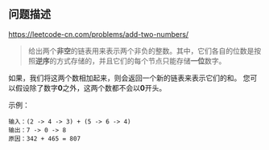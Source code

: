 ## 问题描述
https://leetcode-cn.com/problems/add-two-numbers/
> 给出两个**非空**的链表用来表示两个非负的整数。其中，它们各自的位数是按照**逆序**的方式存储的，并且它们的每个节点只能存储**一位**数字。
 
如果，我们将这两个数相加起来，则会返回一个新的链表来表示它们的和。
您可以假设除了数字**0**之外，这两个数都不会以**0**开头。

示例：
```
输入：(2 -> 4 -> 3) + (5 -> 6 -> 4)
输出：7 -> 0 -> 8
原因：342 + 465 = 807
```
